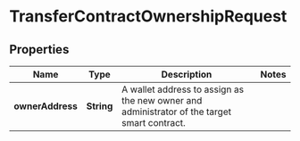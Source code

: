 

# TransferContractOwnershipRequest

## Properties

Name | Type | Description | Notes
------------ | ------------- | ------------- | -------------
**ownerAddress** | **String** | A wallet address to assign as the new owner and administrator of the target smart contract. | 




